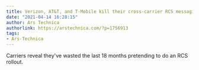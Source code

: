 ```yaml
---
title: Verizon, AT&T, and T-Mobile kill their cross-carrier RCS messaging plans
date: "2021-04-14 16:28:15"
author: Ars Technica
authorlink: https://arstechnica.com/?p=1756913
tags:
- Ars-Technica
---
```

Carriers reveal they've wasted the last 18 months pretending to do an RCS rollout.